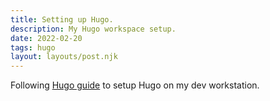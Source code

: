 ```yaml
---
title: Setting up Hugo.
description: My Hugo workspace setup.
date: 2022-02-20
tags: hugo
layout: layouts/post.njk
---
```


Following [Hugo guide](https://gohugo.io/getting-started/) to setup Hugo on my dev workstation.


